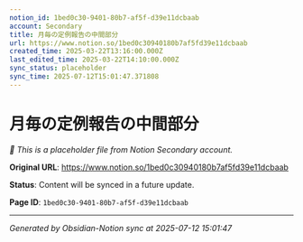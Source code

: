 ```yaml
---
notion_id: 1bed0c30-9401-80b7-af5f-d39e11dcbaab
account: Secondary
title: 月毎の定例報告の中間部分
url: https://www.notion.so/1bed0c30940180b7af5fd39e11dcbaab
created_time: 2025-03-22T13:16:00.000Z
last_edited_time: 2025-03-22T14:10:00.000Z
sync_status: placeholder
sync_time: 2025-07-12T15:01:47.371808
---
```


# 月毎の定例報告の中間部分

*🔄 This is a placeholder file from Notion Secondary account.*

**Original URL**: https://www.notion.so/1bed0c30940180b7af5fd39e11dcbaab

**Status**: Content will be synced in a future update.

**Page ID**: `1bed0c30-9401-80b7-af5f-d39e11dcbaab`

---

*Generated by Obsidian-Notion sync at 2025-07-12 15:01:47*
